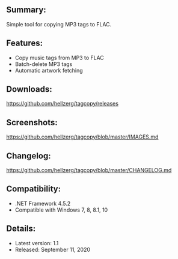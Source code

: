 ## Summary: ##

Simple tool for copying MP3 tags to FLAC.

## Features: ##

* Copy music tags from MP3 to FLAC
* Batch-delete MP3 tags
* Automatic artwork fetching

## Downloads: ##
https://github.com/hellzerg/tagcopy/releases

## Screenshots: ##
https://github.com/hellzerg/tagcopy/blob/master/IMAGES.md

## Changelog: ##
https://github.com/hellzerg/tagcopy/blob/master/CHANGELOG.md

## Compatibility: ##

* .NET Framework 4.5.2
* Compatible with Windows 7, 8, 8.1, 10

## Details: ##

* Latest version: 1.1
* Released: September 11, 2020
